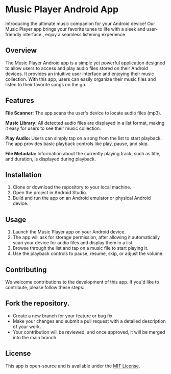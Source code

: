 # Music Player Android App
Introducing the ultimate music companion for your Android device! Our Music Player app brings your favorite tunes to life with a sleek and user-friendly interface.,  enjoy a seamless listening experience

## Overview
The Music Player Android app is a simple yet powerful application designed to allow users to access and play audio files stored on their Android devices. It provides an intuitive user interface and enjoying their music collection. With this app, users can easily organize their music files and listen to their favorite songs on the go.

## Features
**File Scanner:** The app scans the user's device to locate audio files (mp3).

**Music Library:** All detected audio files are displayed in a list format, making it easy for users to see their music collection.

**Play Audio:** Users can simply tap on a song from the list to start playback. The app provides basic playback controls like play, pause, and skip.

**File Metadata:** Information about the currently playing track, such as title, and duration, is displayed during playback.

## Installation
1. Clone or download the repository to your local machine.
2. Open the project in Android Studio.
3. Build and run the app on an Android emulator or physical Android device.

## Usage
1. Launch the Music Player app on your Android device.
2. The app will ask for storage permission, after allowing it automatically scan your device for audio files and display them in a list.
3. Browse through the list and tap on a music file to start playing it.
4. Use the playback controls to pause, resume, skip, or adjust the volume.

## Contributing
We welcome contributions to the development of this app. If you'd like to contribute, please follow these steps:

## Fork the repository.
* Create a new branch for your feature or bug fix.
* Make your changes and submit a pull request with a detailed description of your work.
* Your contribution will be reviewed, and once approved, it will be merged into the main branch.

## License
This app is open-source and is available under the [MIT License](LICENSE).
